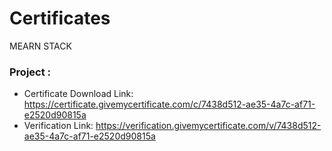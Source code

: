 # Certificates


MEARN STACK 

### Project :
- Certificate Download Link: https://certificate.givemycertificate.com/c/7438d512-ae35-4a7c-af71-e2520d90815a
- Verification Link: https://verification.givemycertificate.com/v/7438d512-ae35-4a7c-af71-e2520d90815a
